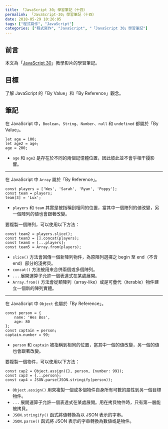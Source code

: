 ```yaml
---
title: 「JavaScript 30」學習筆記（十四）
permalink: 「JavaScript-30」學習筆記（十四）
date: 2018-05-29 10:26:05
tags: ["程式寫作", "JavaScript"]
categories: ["程式寫作", "JavaScript", "「JavaScript 30」學習筆記"]
---
```


## 前言

本文為「[JavaScript 30](https://javascript30.com/)」教學影片的學習筆記。

## 目標

了解 JavaScript 的「By Value」和「By Reference」觀念。

## 筆記

在 JavaScript 中，`Boolean`、`String`、`Number`、`null` 和 `undefined` 都屬於「By Value」。

```JS
let age = 100;
let age2 = age;
age = 200;
```

- `age` 和 `age2` 是存在於不同的兩個記憶體位置，因此彼此並不會乎相干擾影響。

---

在 JavaScript 中 `Array` 屬於「By Reference」。

```JS
const players = ['Wes', 'Sarah', 'Ryan', 'Poppy'];
const team = players;
team[3] = 'Lux';
```

- `players` 和 `team` 其實是被指稱到相同的位置，當其中一個陣列的値改變，另一個陣列的値也會跟著改變。

要複製一個陣列，可以使用以下方法：

```JS
const team2 = players.slice();
const team3 = [].concat(players);
const team4 = [...players];
const team5 = Array.from(players);
```

- `slice()` 方法會回傳一個新陣列物件，為原陣列選擇之 begin 至 end（不含 end）部分的淺拷貝。
- `concat()` 方法被用來合併兩個或多個陣列。
- `...` 展開運算子允許一個表達式在某處展開。
- `Array.from()` 方法會從類陣列（array-like）或是可疊代（iterable）物件建立一個新的陣列實體。

---

在 JavaScript 中 `Object` 也屬於「By Reference」。

```JS
const person = {
    name: 'Wes Bos',
    age: 80
};
const captain = person;
captain.number = 99;
```

- `person` 和 `captain` 被指稱到相同的位置，當其中一個的値改變，另一個的値也會跟著改變。

要複製一個物件，可以使用以下方法：

```JS
const cap2 = Object.assign({}, person, {number: 99});
const cap3 = {...person};
const cap4 = JSON.parse(JSON.stringify(person));
```

- `Object.assign()` 用來複製一個或多個物件自身所有可數的屬性到另一個目標物件。
- `...` 展開運算子允許一個表達式在某處展開。用在拷貝物件時，只有第一層能被拷貝。
- `JSON.stringify()` 函式將値轉換為以 JSON 表示的字串。
- `JSON.parse()` 函式將 JSON 表示的字串轉換為數値或是物件。
